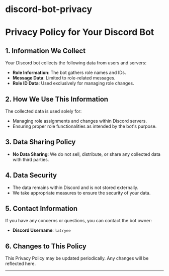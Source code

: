 # discord-bot-privacy

# Privacy Policy for Your Discord Bot

## 1. Information We Collect
Your Discord bot collects the following data from users and servers:
- **Role Information**: The bot gathers role names and IDs.
- **Message Data**: Limited to role-related messages.
- **Role ID Data**: Used exclusively for managing role changes.

## 2. How We Use This Information
The collected data is used solely for:
- Managing role assignments and changes within Discord servers.
- Ensuring proper role functionalities as intended by the bot's purpose.

## 3. Data Sharing Policy
- **No Data Sharing**: We do not sell, distribute, or share any collected data with third parties.

## 4. Data Security
- The data remains within Discord and is not stored externally.
- We take appropriate measures to ensure the security of your data.

## 5. Contact Information
If you have any concerns or questions, you can contact the bot owner:
- **Discord Username**: `latryee`

## 6. Changes to This Policy
This Privacy Policy may be updated periodically. Any changes will be reflected here.

---
